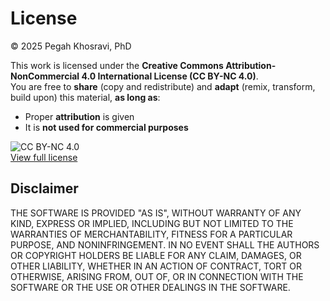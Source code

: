 # License

© 2025 Pegah Khosravi, PhD

This work is licensed under the **Creative Commons Attribution-NonCommercial 4.0 International License (CC BY-NC 4.0)**.  
You are free to **share** (copy and redistribute) and **adapt** (remix, transform, build upon) this material, **as long as**:
- Proper **attribution** is given
- It is **not used for commercial purposes**

![CC BY-NC 4.0](https://licensebuttons.net/l/by-nc/4.0/88x31.png)  
[View full license](https://creativecommons.org/licenses/by-nc/4.0/)

## Disclaimer

THE SOFTWARE IS PROVIDED "AS IS", WITHOUT WARRANTY OF ANY KIND, EXPRESS OR IMPLIED, INCLUDING BUT NOT LIMITED TO THE WARRANTIES OF MERCHANTABILITY, FITNESS FOR A PARTICULAR PURPOSE, AND NONINFRINGEMENT. IN NO EVENT SHALL THE AUTHORS OR COPYRIGHT HOLDERS BE LIABLE FOR ANY CLAIM, DAMAGES, OR OTHER LIABILITY, WHETHER IN AN ACTION OF CONTRACT, TORT OR OTHERWISE, ARISING FROM, OUT OF, OR IN CONNECTION WITH THE SOFTWARE OR THE USE OR OTHER DEALINGS IN THE SOFTWARE.
